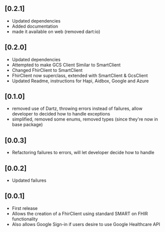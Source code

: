 ## [0.2.1]
* Updated dependencies
* Added documentation
* made it available on web (removed dart:io)

## [0.2.0]
* Updated dependencies
* Attempted to make GCS Client Similar to SmartClient
* Changed FhirClient to SmartClient
* FhirClient now superclass, extended with SmartClient & GcsClient
* Updated Readme, instructions for Hapi, Aidbox, Google and Azure

## [0.1.0]
* removed use of Dartz, throwing errors instead of failures, allow developer to decided how to handle exceptions
* simplified, removed some enums, removed types (since they're now in base package)

## [0.0.3]
* Refactoring failures to errors, will let developer decide how to handle

## [0.0.2]
* Updated failures

## [0.0.1]
* First release
* Allows the creation of a FhirClient using standard SMART on FHIR functionality
* Also allows Google Sign-in if users desire to use Google Healthcare API